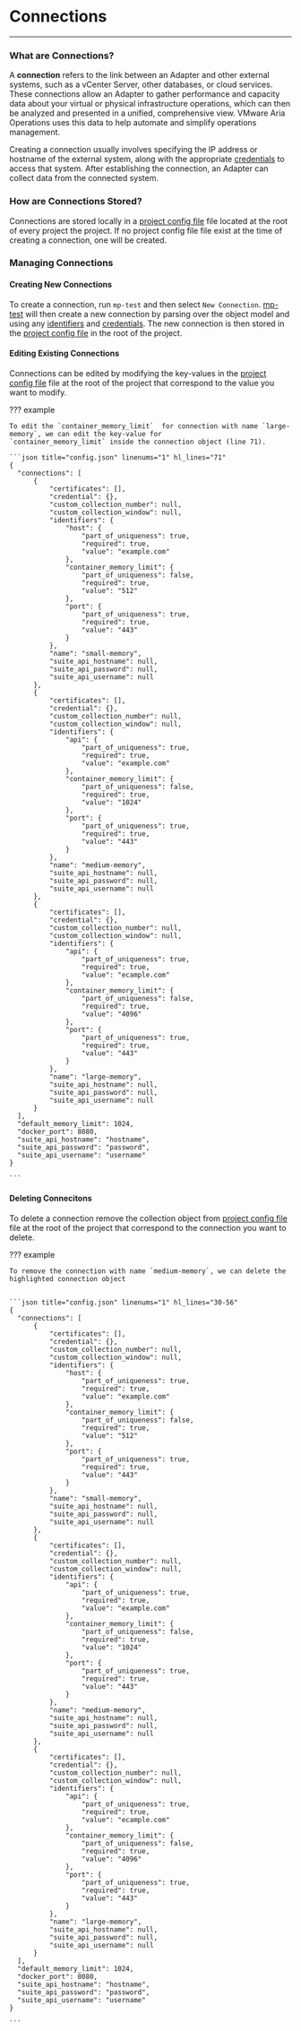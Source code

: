 # Connections
* * *

### What are Connections?
A **connection** refers to the link between an Adapter and other external systems, such as a vCenter Server, other
databases, or cloud services. These connections allow an Adapter to gather performance and capacity data about your
virtual or physical infrastructure operations, which can then be analyzed and presented in a unified, comprehensive view. VMware Aria
Operations uses this data to help automate and simplify operations management.

Creating a connection usually involves specifying the IP address or hostname of the external system, along with the appropriate
[credentials]() to access that system. After establishing the connection, an Adapter can collect data from the connected system.

### How are Connections Stored?

Connections are stored locally in a [project config file](project_config.md) file located at the root of every project the project.
If no project config file file exist at the time of creating a connection, one will be created.


### Managing Connections

#### Creating New Connections

To create a connection, run `mp-test` and then select `New Connection`. [mp-test](mp-test.md) will then create a new connection by
parsing over the object model and using any [identifiers](../guides/adding_to_an_adapter.md#defining-an-adapter-and-adapter-instance-in-the-object-model)
and [credentials](../guides/adding_to_an_adapter.md#defining-a-credential-in-the-object-model). The new connection is then stored in the
[project config file](project_config.md) in the root of the project.


#### Editing Existing Connections

Connections can be edited by modifying the key-values in the [project config file](project_config.md) file at the root of the project that correspond to the value you want to modify.

??? example

    To edit the `container_memory_limit`  for connection with name `large-memory`, we can edit the key-value for
    `container_memory_limit` inside the connection object (line 71).

    ```json title="config.json" linenums="1" hl_lines="71"
    {
      "connections": [
          {
              "certificates": [],
              "credential": {},
              "custom_collection_number": null,
              "custom_collection_window": null,
              "identifiers": {
                  "host": {
                      "part_of_uniqueness": true,
                      "required": true,
                      "value": "example.com"
                  },
                  "container_memory_limit": {
                      "part_of_uniqueness": false,
                      "required": true,
                      "value": "512"
                  },
                  "port": {
                      "part_of_uniqueness": true,
                      "required": true,
                      "value": "443"
                  }
              },
              "name": "small-memory",
              "suite_api_hostname": null,
              "suite_api_password": null,
              "suite_api_username": null
          },
          {
              "certificates": [],
              "credential": {},
              "custom_collection_number": null,
              "custom_collection_window": null,
              "identifiers": {
                  "api": {
                      "part_of_uniqueness": true,
                      "required": true,
                      "value": "example.com"
                  },
                  "container_memory_limit": {
                      "part_of_uniqueness": false,
                      "required": true,
                      "value": "1024"
                  },
                  "port": {
                      "part_of_uniqueness": true,
                      "required": true,
                      "value": "443"
                  }
              },
              "name": "medium-memory",
              "suite_api_hostname": null,
              "suite_api_password": null,
              "suite_api_username": null
          },
          {
              "certificates": [],
              "credential": {},
              "custom_collection_number": null,
              "custom_collection_window": null,
              "identifiers": {
                  "api": {
                      "part_of_uniqueness": true,
                      "required": true,
                      "value": "ecample.com"
                  },
                  "container_memory_limit": {
                      "part_of_uniqueness": false,
                      "required": true,
                      "value": "4096"
                  },
                  "port": {
                      "part_of_uniqueness": true,
                      "required": true,
                      "value": "443"
                  }
              },
              "name": "large-memory",
              "suite_api_hostname": null,
              "suite_api_password": null,
              "suite_api_username": null
          }
      ],
      "default_memory_limit": 1024,
      "docker_port": 8080,
      "suite_api_hostname": "hostname",
      "suite_api_password": "password",
      "suite_api_username": "username"
    }

    ```

#### Deleting Connecitons

To delete a connection remove the collection object from [project config file](project_config.md) file at the root of the project that correspond to the connection you want to delete.

??? example

    To remove the connection with name `medium-memory`, we can delete the highlighted connection object


    ```json title="config.json" linenums="1" hl_lines="30-56"
    {
      "connections": [
          {
              "certificates": [],
              "credential": {},
              "custom_collection_number": null,
              "custom_collection_window": null,
              "identifiers": {
                  "host": {
                      "part_of_uniqueness": true,
                      "required": true,
                      "value": "example.com"
                  },
                  "container_memory_limit": {
                      "part_of_uniqueness": false,
                      "required": true,
                      "value": "512"
                  },
                  "port": {
                      "part_of_uniqueness": true,
                      "required": true,
                      "value": "443"
                  }
              },
              "name": "small-memory",
              "suite_api_hostname": null,
              "suite_api_password": null,
              "suite_api_username": null
          },
          {
              "certificates": [],
              "credential": {},
              "custom_collection_number": null,
              "custom_collection_window": null,
              "identifiers": {
                  "api": {
                      "part_of_uniqueness": true,
                      "required": true,
                      "value": "example.com"
                  },
                  "container_memory_limit": {
                      "part_of_uniqueness": false,
                      "required": true,
                      "value": "1024"
                  },
                  "port": {
                      "part_of_uniqueness": true,
                      "required": true,
                      "value": "443"
                  }
              },
              "name": "medium-memory",
              "suite_api_hostname": null,
              "suite_api_password": null,
              "suite_api_username": null
          },
          {
              "certificates": [],
              "credential": {},
              "custom_collection_number": null,
              "custom_collection_window": null,
              "identifiers": {
                  "api": {
                      "part_of_uniqueness": true,
                      "required": true,
                      "value": "ecample.com"
                  },
                  "container_memory_limit": {
                      "part_of_uniqueness": false,
                      "required": true,
                      "value": "4096"
                  },
                  "port": {
                      "part_of_uniqueness": true,
                      "required": true,
                      "value": "443"
                  }
              },
              "name": "large-memory",
              "suite_api_hostname": null,
              "suite_api_password": null,
              "suite_api_username": null
          }
      ],
      "default_memory_limit": 1024,
      "docker_port": 8080,
      "suite_api_hostname": "hostname",
      "suite_api_password": "password",
      "suite_api_username": "username"
    }

    ```
